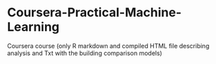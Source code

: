 Coursera-Practical-Machine-Learning
===================================

Coursera course (only R markdown and compiled HTML file describing analysis and Txt with the building comparison models)
